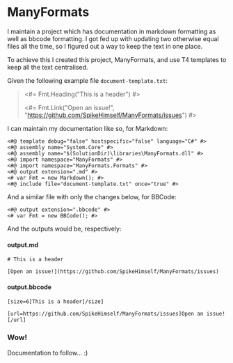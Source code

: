# ManyFormats

I maintain a project which has documentation in markdown formatting as well as bbcode formatting. I got fed up with updating two otherwise equal files all the time, so I figured out a way to keep the text in one place.

To achieve this I created this project, ManyFormats, and use T4 templates to keep all the text centralised.

Given the following example file `document-template.txt`:

> <#= Fmt.Heading("This is a header") #>
>
> <#= Fmt.Link("Open an issue!", "https://github.com/SpikeHimself/ManyFormats/issues") #>


I can maintain my documentation like so, for Markdown:

```
<#@ template debug="false" hostspecific="false" language="C#" #>
<#@ assembly name="System.Core" #>
<#@ assembly name="$(SolutionDir)\libraries\ManyFormats.dll" #>
<#@ import namespace="ManyFormats" #>
<#@ import namespace="ManyFormats.Formats" #>
<#@ output extension=".md" #>
<# var Fmt = new Markdown(); #>
<#@ include file="document-template.txt" once="true" #>

```

And a similar file with only the changes below, for BBCode:

```
<#@ output extension=".bbcode" #>
<# var Fmt = new BBCode(); #>

```

And the outputs would be, respectively:

#### output.md
```
# This is a header

[Open an issue!](https://github.com/SpikeHimself/ManyFormats/issues)
```

#### output.bbcode
```
[size=6]This is a header[/size]

[url=https://github.com/SpikeHimself/ManyFormats/issues]Open an issue![/url]
```

### Wow!

Documentation to follow... :)
